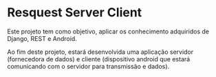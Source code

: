 # Resquest Server Client

Este projeto tem como objetivo, aplicar os conhecimento adquiridos de Django, REST e Android.

Ao fim deste projeto, estará desenvolvida uma aplicação servidor (fornecedora de dados) e cliente (dispositivo android que estará comunicando com o servidor para transmissão e dados).
